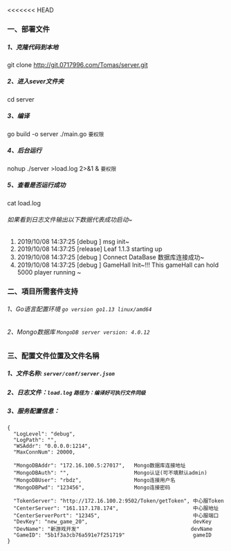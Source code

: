 <<<<<<< HEAD

### **一、部署文件**
##### 1、克隆代码到本地
git clone http://git.0717996.com/Tomas/server.git

##### 2、进入sever文件夹
cd server

##### 3、编译
go build -o server ./main.go  `要权限`

##### 4、后台运行
nohup ./server >load.log 2>&1 &  `要权限`

##### 5、查看是否运行成功
cat load.log

###### 如果看到日志文件输出以下数据代表成功启动~
1. 2019/10/08 14:37:25 [debug  ] msg init~
1. 2019/10/08 14:37:25 [release] Leaf 1.1.3 starting up
1. 2019/10/08 14:37:25 [debug  ] Connect DataBase 数据库连接成功~
1. 2019/10/08 14:37:25 [debug  ] GameHall Init~!!! This gameHall can hold 5000 player running ~


### **二、項目所需套件支持**
###### 1、Go语言配置环境   `go version go1.13 linux/amd64`
###### 2、Mongo数据库     `MongoDB server version: 4.0.12`


### **三、配置文件位置及文件名稱**
##### 1、文件名称: `server/conf/server.json`
##### 2、日志文件：`load.log`  `路径为：编译好可执行文件同级`
##### 3、服务配置信息：
```
{
  "LogLevel": "debug",
  "LogPath": "",
  "WSAddr": "0.0.0.0:1214",     
  "MaxConnNum": 20000,

  "MongoDBAddr": "172.16.100.5:27017",   Mongo数据库连接地址
  "MongoDBAuth": "",                     Mongo认证(可不填默认admin)
  "MongoDBUser": "rbdz",                 Mongo连接用户名
  "MongoDBPwd": "123456",                Mongo连接密码

  "TokenServer": "http://172.16.100.2:9502/Token/getToken", 中心服Token
  "CenterServer": "161.117.178.174",                        中心服地址               
  "CenterServerPort": "12345",                              中心服端口
  "DevKey": "new_game_20",                                  devKey
  "DevName": "新游戏开发"                                    devName
  "GameID": "5b1f3a3cb76a591e7f251719"                      gameID
}
```

